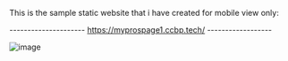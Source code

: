 This is the sample static website that i have created for mobile view only:

---------------------  https://myprospage1.ccbp.tech/   ------------------


![image](https://github.com/user-attachments/assets/ca79bf2a-1619-4201-b863-67777d319b31)
